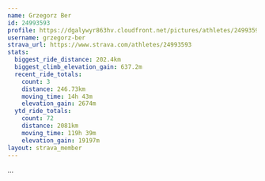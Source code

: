 ```yaml
---
name: Grzegorz Ber
id: 24993593
profile: https://dgalywyr863hv.cloudfront.net/pictures/athletes/24993593/7453165/11/large.jpg
username: grzegorz-ber
strava_url: https://www.strava.com/athletes/24993593
stats:
  biggest_ride_distance: 202.4km
  biggest_climb_elevation_gain: 637.2m
  recent_ride_totals:
    count: 3
    distance: 246.73km
    moving_time: 14h 43m
    elevation_gain: 2674m
  ytd_ride_totals:
    count: 72
    distance: 2081km
    moving_time: 119h 39m
    elevation_gain: 19197m
layout: strava_member
--- 
```

...

